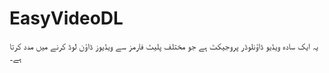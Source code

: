# EasyVideoDL
یہ ایک سادہ ویڈیو ڈاؤنلوڈر پروجیکٹ ہے جو مختلف پلیٹ فارمز سے ویڈیوز ڈاؤن لوڈ کرنے میں مدد کرتا ہے۔
